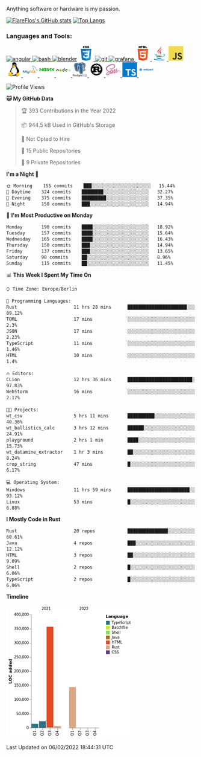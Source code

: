 Anything software or hardware is my passion.

[![FlareFlos's GitHub stats](https://github-readme-stats.vercel.app/api?username=FlareFlo&show_icons=true&theme=github_dark)](https://github.com/FlareFlo/github-readme-stats)
[![Top Langs](https://github-readme-stats.vercel.app/api/top-langs/?username=FlareFlo&langs_count=10&layout=compact&theme=github_dark)](https://github.com/FlareFlo/github-readme-stats)

<h3 align="left">Languages and Tools:</h3>
<div align="left"> 
    <a href="https://angular.io" target="_blank" rel="noreferrer"><img src="https://angular.io/assets/images/logos/angular/angular.svg" alt="angular" width="40" height="40"/> </a> 
    <a href="https://www.gnu.org/software/bash/" target="_blank" rel="noreferrer"> <img src="https://www.vectorlogo.zone/logos/gnu_bash/gnu_bash-icon.svg" alt="bash" width="40" height="40"/> </a> 
    <a href="https://www.blender.org/" target="_blank" rel="noreferrer"> <img src="https://download.blender.org/branding/community/blender_community_badge_white.svg" alt="blender" width="40" height="40"/></a> 
    <a href="https://www.w3schools.com/css/" target="_blank" rel="noreferrer"> <img src="https://raw.githubusercontent.com/devicons/devicon/master/icons/css3/css3-original-wordmark.svg" alt="css3" width="40" height="40"/> </a> 
    <a href="https://git-scm.com/" target="_blank" rel="noreferrer"> <img src="https://www.vectorlogo.zone/logos/git-scm/git-scm-icon.svg" alt="git" width="40" height="40"/> </a> 
    <a href="https://grafana.com" target="_blank" rel="noreferrer"> <img src="https://www.vectorlogo.zone/logos/grafana/grafana-icon.svg" alt="grafana" width="40" height="40"/> </a> 
    <a href="https://www.w3.org/html/" target="_blank" rel="noreferrer"> <img src="https://raw.githubusercontent.com/devicons/devicon/master/icons/html5/html5-original-wordmark.svg" alt="html5" width="40" height="40"/> </a> 
    <a href="https://www.java.com" target="_blank" rel="noreferrer"> <img src="https://raw.githubusercontent.com/devicons/devicon/master/icons/java/java-original.svg" alt="java" width="40" height="40"/> </a> 
    <a href="https://developer.mozilla.org/en-US/docs/Web/JavaScript" target="_blank" rel="noreferrer"> <img src="https://raw.githubusercontent.com/devicons/devicon/master/icons/javascript/javascript-original.svg" alt="javascript" width="40" height="40"/> </a> 
    <a href="https://www.linux.org/" target="_blank" rel="noreferrer"> <img src="https://raw.githubusercontent.com/devicons/devicon/master/icons/linux/linux-original.svg" alt="linux" width="40" height="40"/> </a> 
    <a href="https://www.mysql.com/" target="_blank" rel="noreferrer"> <img src="https://raw.githubusercontent.com/devicons/devicon/master/icons/mysql/mysql-original-wordmark.svg" alt="mysql" width="40" height="40"/> </a> 
    <a href="https://www.nginx.com" target="_blank" rel="noreferrer"> <img src="https://raw.githubusercontent.com/devicons/devicon/master/icons/nginx/nginx-original.svg" alt="nginx" width="40" height="40"/> </a> 
    <a href="https://nodejs.org" target="_blank" rel="noreferrer"> <img src="https://raw.githubusercontent.com/devicons/devicon/master/icons/nodejs/nodejs-original-wordmark.svg" alt="nodejs" width="40" height="40"/> </a> 
    <a href="https://www.postgresql.org" target="_blank" rel="noreferrer"> <img src="https://raw.githubusercontent.com/devicons/devicon/master/icons/postgresql/postgresql-original-wordmark.svg" alt="postgresql" width="40" height="40"/> </a> 
    <a href="https://www.rust-lang.org" target="_blank" rel="noreferrer"> <img src="https://raw.githubusercontent.com/devicons/devicon/master/icons/rust/rust-plain.svg" alt="rust" width="40" height="40"/> </a> 
    <a href="https://sass-lang.com" target="_blank" rel="noreferrer"> <img src="https://raw.githubusercontent.com/devicons/devicon/master/icons/sass/sass-original.svg" alt="sass" width="40" height="40"/> </a> 
    <a href="https://www.typescriptlang.org/" target="_blank" rel="noreferrer"> <img src="https://raw.githubusercontent.com/devicons/devicon/master/icons/typescript/typescript-original.svg" alt="typescript" width="40" height="40"/> </a> 
    <a href="https://webpack.js.org" target="_blank" rel="noreferrer"> <img src="https://raw.githubusercontent.com/devicons/devicon/d00d0969292a6569d45b06d3f350f463a0107b0d/icons/webpack/webpack-original-wordmark.svg" alt="webpack" width="40" height="40"/> </a> 
</div>

<!--START_SECTION:waka-->
![Profile Views](http://img.shields.io/badge/Profile%20Views-2-blue)

**🐱 My GitHub Data** 

> 🏆 393 Contributions in the Year 2022
 > 
> 📦 944.5 kB Used in GitHub's Storage 
 > 
> 🚫 Not Opted to Hire
 > 
> 📜 15 Public Repositories 
 > 
> 🔑 9 Private Repositories  
 > 
**I'm a Night 🦉** 

```text
🌞 Morning    155 commits    ███░░░░░░░░░░░░░░░░░░░░░░   15.44% 
🌆 Daytime    324 commits    ████████░░░░░░░░░░░░░░░░░   32.27% 
🌃 Evening    375 commits    █████████░░░░░░░░░░░░░░░░   37.35% 
🌙 Night      150 commits    ███░░░░░░░░░░░░░░░░░░░░░░   14.94%

```
📅 **I'm Most Productive on Monday** 

```text
Monday       190 commits    ████░░░░░░░░░░░░░░░░░░░░░   18.92% 
Tuesday      157 commits    ████░░░░░░░░░░░░░░░░░░░░░   15.64% 
Wednesday    165 commits    ████░░░░░░░░░░░░░░░░░░░░░   16.43% 
Thursday     150 commits    ███░░░░░░░░░░░░░░░░░░░░░░   14.94% 
Friday       137 commits    ███░░░░░░░░░░░░░░░░░░░░░░   13.65% 
Saturday     90 commits     ██░░░░░░░░░░░░░░░░░░░░░░░   8.96% 
Sunday       115 commits    ██░░░░░░░░░░░░░░░░░░░░░░░   11.45%

```


📊 **This Week I Spent My Time On** 

```text
⌚︎ Time Zone: Europe/Berlin

💬 Programming Languages: 
Rust                     11 hrs 28 mins      ██████████████████████░░░   89.12% 
TOML                     17 mins             ░░░░░░░░░░░░░░░░░░░░░░░░░   2.3% 
JSON                     17 mins             ░░░░░░░░░░░░░░░░░░░░░░░░░   2.23% 
TypeScript               11 mins             ░░░░░░░░░░░░░░░░░░░░░░░░░   1.46% 
HTML                     10 mins             ░░░░░░░░░░░░░░░░░░░░░░░░░   1.4%

🔥 Editors: 
CLion                    12 hrs 36 mins      ████████████████████████░   97.83% 
WebStorm                 16 mins             ░░░░░░░░░░░░░░░░░░░░░░░░░   2.17%

🐱‍💻 Projects: 
wt_csv                   5 hrs 11 mins       ██████████░░░░░░░░░░░░░░░   40.36% 
wt_ballistics_calc       3 hrs 12 mins       ██████░░░░░░░░░░░░░░░░░░░   24.91% 
playground               2 hrs 1 min         ████░░░░░░░░░░░░░░░░░░░░░   15.73% 
wt_datamine_extractor    1 hr 3 mins         ██░░░░░░░░░░░░░░░░░░░░░░░   8.24% 
crop_string              47 mins             █░░░░░░░░░░░░░░░░░░░░░░░░   6.17%

💻 Operating System: 
Windows                  11 hrs 59 mins      ███████████████████████░░   93.12% 
Linux                    53 mins             █░░░░░░░░░░░░░░░░░░░░░░░░   6.88%

```

**I Mostly Code in Rust** 

```text
Rust                     20 repos            ███████████████░░░░░░░░░░   60.61% 
Java                     4 repos             ███░░░░░░░░░░░░░░░░░░░░░░   12.12% 
HTML                     3 repos             ██░░░░░░░░░░░░░░░░░░░░░░░   9.09% 
Shell                    2 repos             █░░░░░░░░░░░░░░░░░░░░░░░░   6.06% 
TypeScript               2 repos             █░░░░░░░░░░░░░░░░░░░░░░░░   6.06%

```


**Timeline**

![Chart not found](https://raw.githubusercontent.com/FlareFlo/FlareFlo/main/charts/bar_graph.png) 


 Last Updated on 06/02/2022 18:44:31 UTC
<!--END_SECTION:waka-->
